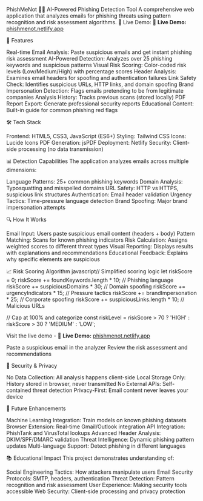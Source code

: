 
PhishMeNot 🎣🚫
AI-Powered Phishing Detection Tool
A comprehensive web application that analyzes emails for phishing threats using pattern recognition and risk assessment algorithms.
🔗 Live Demo: 🔗 **Live Demo:** [phishmenot.netlify.app](https://phishmenot.netlify.app)


🚀 Features

Real-time Email Analysis: Paste suspicious emails and get instant phishing risk assessment
AI-Powered Detection: Analyzes over 25 phishing keywords and suspicious patterns
Visual Risk Scoring: Color-coded risk levels (Low/Medium/High) with percentage scores
Header Analysis: Examines email headers for spoofing and authentication failures
Link Safety Check: Identifies suspicious URLs, HTTP links, and domain spoofing
Brand Impersonation Detection: Flags emails pretending to be from legitimate companies
Analysis History: Tracks previous scans (stored locally)
PDF Report Export: Generate professional security reports
Educational Content: Built-in guide for common phishing red flags

🛠️ Tech Stack

Frontend: HTML5, CSS3, JavaScript (ES6+)
Styling: Tailwind CSS
Icons: Lucide Icons
PDF Generation: jsPDF
Deployment: Netlify
Security: Client-side processing (no data transmission)

📊 Detection Capabilities
The application analyzes emails across multiple dimensions:

Language Patterns: 25+ common phishing keywords
Domain Analysis: Typosquatting and misspelled domains
URL Safety: HTTP vs HTTPS, suspicious link structures
Authentication: Email header validation
Urgency Tactics: Time-pressure language detection
Brand Spoofing: Major brand impersonation attempts

🔍 How It Works

Email Input: Users paste suspicious email content (headers + body)
Pattern Matching: Scans for known phishing indicators
Risk Calculation: Assigns weighted scores to different threat types
Visual Reporting: Displays results with explanations and recommendations
Educational Feedback: Explains why specific elements are suspicious

📈 Risk Scoring Algorithm
javascript// Simplified scoring logic
let riskScore = 0;
riskScore += foundKeywords.length * 10;        // Phishing language
riskScore += suspiciousDomains * 30;           // Domain spoofing
riskScore += urgencyIndicators * 15;           // Pressure tactics
riskScore += brandImpersonation * 25;          // Corporate spoofing
riskScore += suspiciousLinks.length * 10;      // Malicious URLs

// Cap at 100% and categorize
const riskLevel = riskScore > 70 ? 'HIGH' : 
                  riskScore > 30 ? 'MEDIUM' : 'LOW';


Visit the live demo - 🔗 **Live Demo:** [phishmenot.netlify.app](https://phishmenot.netlify.app)

Paste a suspicious email in the analyzer
Review the risk assessment and recommendations




🔐 Security & Privacy

No Data Collection: All analysis happens client-side
Local Storage Only: History stored in browser, never transmitted
No External APIs: Self-contained threat detection
Privacy-First: Email content never leaves your device

🎯 Future Enhancements

 Machine Learning Integration: Train models on known phishing datasets
 Browser Extension: Real-time Gmail/Outlook integration
 API Integration: PhishTank and VirusTotal lookups
 Advanced Header Analysis: DKIM/SPF/DMARC validation
 Threat Intelligence: Dynamic phishing pattern updates
 Multi-language Support: Detect phishing in different languages

📚 Educational Impact
This project demonstrates understanding of:

Social Engineering Tactics: How attackers manipulate users
Email Security Protocols: SMTP, headers, authentication
Threat Detection: Pattern recognition and risk assessment
User Experience: Making security tools accessible
Web Security: Client-side processing and privacy protection
